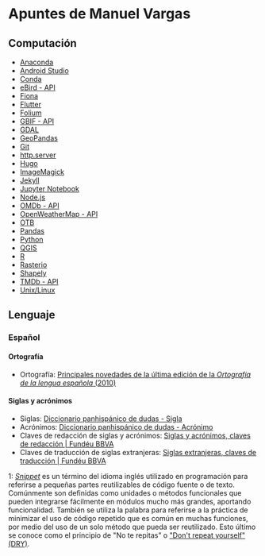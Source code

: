 # Apuntes de Manuel Vargas
## Computación
* [Anaconda](https://github.com/mfvargas/snippets/blob/master/anaconda/README.md)
* [Android Studio](https://github.com/mfvargas/snippets/blob/master/android-studio/README.md)
* [Conda](https://github.com/mfvargas/snippets/blob/master/conda/README.md)
* [eBird - API](https://github.com/mfvargas/snippets/blob/master/ebird-api/README.md)
* [Fiona](https://github.com/mfvargas/snippets/blob/master/fiona/README.md)
* [Flutter](https://github.com/mfvargas/snippets/blob/master/flutter/README.md)
* [Folium](https://github.com/mfvargas/snippets/blob/master/folium/README.md)
* [GBIF - API](https://github.com/mfvargas/snippets/blob/master/gbif-api/README.md)
* [GDAL](https://github.com/mfvargas/snippets/blob/master/gdal/README.md)
* [GeoPandas](https://github.com/mfvargas/snippets/blob/master/geopandas/README.md)
* [Git](https://github.com/mfvargas/snippets/blob/master/git/README.md)
* [http.server](https://github.com/mfvargas/snippets/blob/master/http.server/README.md)
* [Hugo](https://github.com/mfvargas/snippets/blob/master/hugo/README.md)
* [ImageMagick](https://github.com/mfvargas/snippets/blob/master/imagemagick/README.md)
* [Jekyll](https://github.com/mfvargas/snippets/blob/master/jekyll/README.md)
* [Jupyter Notebook](https://github.com/mfvargas/snippets/blob/master/jupyter-notebook/README.md)
* [Node.js](https://github.com/mfvargas/snippets/blob/master/nodejs/README.md)
* [OMDb - API](https://github.com/mfvargas/snippets/blob/master/omdb-api/README.md)
* [OpenWeatherMap - API](https://github.com/mfvargas/snippets/blob/master/openweathermap-api/README.md)
* [OTB](https://github.com/mfvargas/snippets/blob/master/otb/README.md)
* [Pandas](https://github.com/mfvargas/snippets/blob/master/pandas/README.md)
* [Python](https://github.com/mfvargas/snippets/blob/master/python/README.md)
* [QGIS](https://github.com/mfvargas/snippets/blob/master/qgis/README.md)
* [R](https://github.com/mfvargas/snippets/blob/master/r/README.md)
* [Rasterio](https://github.com/mfvargas/snippets/blob/master/rasterio/README.md)
* [Shapely](https://github.com/mfvargas/snippets/blob/master/shapely/README.md)
* [TMDb - API](https://github.com/mfvargas/snippets/blob/master/tmdb-api/README.md)
* [Unix/Linux](https://github.com/mfvargas/snippets/blob/master/unix-linux/README.md)

## Lenguaje
### Español
#### Ortografía
* Ortografía: [Principales novedades de la última edición de la _Ortografía de la lengua española_ (2010)](https://www.rae.es/sites/default/files/Principales_novedades_de_la_Ortografia_de_la_lengua_espanola.pdf)

#### Siglas y acrónimos
* Siglas: [Diccionario panhispánico de dudas - Sigla](http://lema.rae.es/dpd/srv/search?id=nNmc4LzNaD6zHPhgWc)
* Acrónimos: [Diccionario panhispánico de dudas - Acrónimo](http://lema.rae.es/dpd/srv/search?id=Tvd5E55ArD6uxbj2i5)
* Claves de redacción de siglas y acrónimos: [Siglas y acrónimos, claves de redacción | Fundéu BBVA](https://www.fundeu.es/recomendacion/siglas-y-acronimos-claves-de-redaccion/)
* Claves de traducción de siglas extranjeras: [Siglas extranjeras, claves de traducción | Fundéu BBVA](https://www.fundeu.es/recomendacion/siglas-traduccion/)

<a name="footnote01">1</a>: _[Snippet](https://es.wikipedia.org/wiki/Snippet)_ es un término del idioma inglés utilizado en programación para referirse a pequeñas partes reutilizables de código fuente o de texto. Comúnmente son definidas como unidades o métodos funcionales que pueden integrarse fácilmente en módulos mucho más grandes, aportando funcionalidad. También se utiliza la palabra para referirse a la práctica de minimizar el uso de código repetido que es común en muchas funciones, por medio del uso de un solo método que pueda ser reutilizado. Esto último se conoce como el principio de "No te repitas" o ["Don't repeat yourself" (DRY)](https://en.wikipedia.org/wiki/Don%27t_repeat_yourself).
